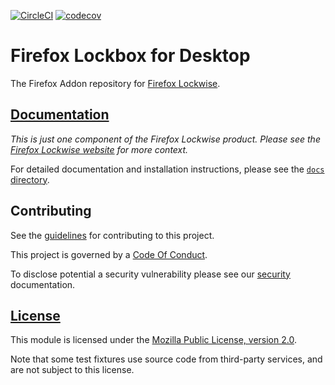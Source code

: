 [![CircleCI][circleci-image]][circleci-link]
[![codecov][codecov-image]][codecov-link]

# Firefox Lockbox for Desktop

The Firefox Addon repository for [Firefox Lockwise][org-website].

## [Documentation][docs-link]

*This is just one component of the Firefox Lockwise product. Please see the
[Firefox Lockwise website][org-website] for more context.*

For detailed documentation and installation instructions, please see the
[`docs` directory][docs-link].

## Contributing ##

See the [guidelines][contributing-link] for contributing to this project.

This project is governed by a [Code Of Conduct][coc-link].

To disclose potential a security vulnerability please see our
[security][security-link] documentation.

## [License][license-link]

This module is licensed under the [Mozilla Public License,
version 2.0][license-link].

Note that some test fixtures use source code from third-party services, and are not subject to this license.

[circleci-image]: https://circleci.com/gh/mozilla-lockwise/lockwise-addon.svg?style=svg
[circleci-link]: https://circleci.com/gh/mozilla-lockwise/lockwise-addon
[codecov-image]: https://codecov.io/gh/mozilla-lockwise/lockwise-addon/branch/master/graph/badge.svg
[codecov-link]: https://codecov.io/gh/mozilla-lockwise/lockwise-addon
[docs-link]: docs/
[org-website]: https://lockwise.firefox.com/
[contributing-link]: docs/contributing.md
[coc-link]: docs/code_of_conduct.md
[security-link]: docs/SECURITY.md
[license-link]: /LICENSE
